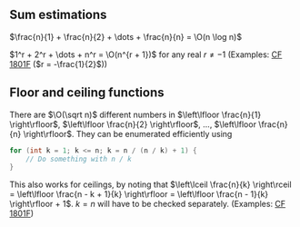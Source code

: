 $\renewcommand{\O}{\mathcal{O}}$

## Sum estimations

$\frac{n}{1} + \frac{n}{2} + \dots + \frac{n}{n} = \O(n \log n)$

$1^r + 2^r + \dots + n^r = \O(n^{r + 1})$ for any real $r \ne -1$ (Examples: [CF 1801F](https://codeforces.com/contest/1801/problem/F) ($r = -\frac{1}{2}$))

## Floor and ceiling functions

There are $\O(\sqrt n)$ different numbers in $\left\lfloor \frac{n}{1} \right\rfloor$, $\left\lfloor \frac{n}{2} \right\rfloor$, ..., $\left\lfloor \frac{n}{n} \right\rfloor$. They can be enumerated efficiently using
```cpp
for (int k = 1; k <= n; k = n / (n / k) + 1) {
    // Do something with n / k
}
```
This also works for ceilings, by noting that $\left\lceil \frac{n}{k} \right\rceil = \left\lfloor \frac{n - k + 1}{k} \right\rfloor = \left\lfloor \frac{n - 1}{k} \right\rfloor + 1$. $k = n$ will have to be checked separately.
(Examples: [CF 1801F](https://codeforces.com/contest/1801/problem/F))
